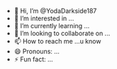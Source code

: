 - 👋 Hi, I’m @YodaDarkside187
- 👀 I’m interested in ...
- 🌱 I’m currently learning ...
- 💞️ I’m looking to collaborate on ...
- 📫 How to reach me ...u know
- 😄 Pronouns: ...
- ⚡ Fun fact: ...

<!---
YodaDarkside187/YodaDarkside187 is a ✨ special ✨ repository because its `README.md` (this file) appears on your GitHub profile.
You can click the Preview link to take a look at your changes.
--->
